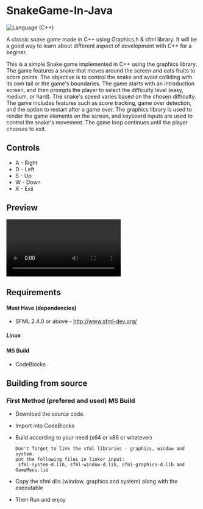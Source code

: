 # SnakeGame-In-Java
![Language (C++)](https://img.shields.io/badge/powered_by-C++-brightgreen.svg?style=flat-square)


A classic snake game made in C++ using Graphics.h & sfml library.
It will be a good way to learn about different aspect of development with C++ for a beginer.

This is a simple Snake game implemented in C++ using the graphics library. The game features a snake that moves around the screen and eats fruits to score points. The objective is to control the snake and avoid colliding with its own tail or the game's boundaries.
The game starts with an introduction screen, and then prompts the player to select the difficulty level (easy, medium, or hard). The snake's speed varies based on the chosen difficulty. The game includes features such as score tracking, game over detection, and the option to restart after a game over.
The graphics library is used to render the game elements on the screen, and keyboard inputs are used to control the snake's movement. The game loop continues until the player chooses to exit.

## Controls

- A    - Right
- D    - Left
- S    - Up
- W    - Down
- X   - Exii


## Preview
![snake_preview](https://github.com/isratjahan829/SnakeGame-In-Java/blob/main/SnakesGame%20Preview.mp4)

## Requirements

#### Must Have (dependencies)
- SFML 2.4.0 or above - http://www.sfml-dev.org/
##### Linux
   
#### MS Build
 * CodeBlocks

## Building from source

### First Method (prefered and used) MS Build

  * Download the source code.
  * Import into CodeBlocks
  * Build according to your need (x64 or x86 or whatever)
   
    ```
    Don't forget to link the sfml libraries - graphics, window and system.
    put the following files in linker input:
     sfml-system-d.lib, sfml-window-d.lib, sfml-graphics-d.lib and GameMenu.lib
    ```
  * Copy the sfml dlls (window, graphics and system) along with the executable
  * Then Run and enjoy
  
 
